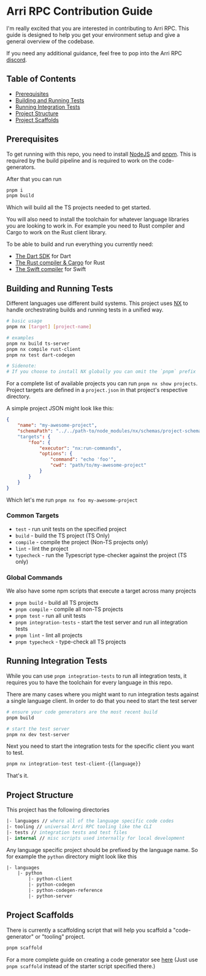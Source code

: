 # Arri RPC Contribution Guide

I'm really excited that you are interested in contributing to Arri RPC. This guide is designed to help you get your environment setup and give a general overview of the codebase.

If you need any additional guidance, feel free to pop into the Arri RPC [discord](https://discord.gg/3pdbYGDa).

## Table of Contents

-   [Prerequisites](#prerequisites)
-   [Building and Running Tests](#building-and-running-tests)
-   [Running Integration Tests](#running-integration-tests)
-   [Project Structure](#project-structure)
-   [Project Scaffolds](#project-scaffolds)

## Prerequisites

To get running with this repo, you need to install [NodeJS](https://nodejs.org/en) and [pnpm](https://pnpm.io/). This is required by the build pipeline and is required to work on the code-generators.

After that you can run

```bash
pnpm i
pnpm build
```

Which will build all the TS projects needed to get started.

You will also need to install the toolchain for whatever language libraries you are looking to work in. For example you need to Rust compiler and Cargo to work on the Rust client library.

To be able to build and run everything you currently need:

-   [The Dart SDK](https://dart.dev/get-dart) for Dart
-   [The Rust compiler & Cargo](https://www.rust-lang.org/learn/get-started) for Rust
-   [The Swift compiler](https://www.swift.org/documentation/swift-compiler/) for Swift

## Building and Running Tests

Different languages use different build systems. This project uses [NX](https://nx.dev/) to handle orchestrating builds and running tests in a unified way.

```bash
# basic usage
pnpm nx [target] [project-name]

# examples
pnpm nx build ts-server
pnpm nx compile rust-client
pnpm nx test dart-codegen

# Sidenote:
# If you choose to install NX globally you can omit the `pnpm` prefix
```

For a complete list of available projects you can run `pnpm nx show projects`. Project targets are defined in a `project.json` in that project's respective directory.

A simple project JSON might look like this:

```json
{
    "name": "my-awesome-project",
    "schemaPath": "../../path-to/node_modules/nx/schemas/project-schema.json"
    "targets": {
        "foo": {
            "executor": "nx:run-commands",
            "options": {
                "command": "echo 'foo'",
                "cwd": "path/to/my-awesome-project"
            }
        }
    }
}
```

Which let's me run `pnpm nx foo my-awesome-project`

### Common Targets

-   `test` - run unit tests on the specified project
-   `build` - build the TS project (TS Only)
-   `compile` - compile the project (Non-TS projects only)
-   `lint` - lint the project
-   `typecheck` - run the Typescript type-checker against the project (TS only)

### Global Commands

We also have some npm scripts that execute a target across many projects

-   `pnpm build` - build all TS projects
-   `pnpm compile` - compile all non-TS projects
-   `pnpm test` - run all unit tests
-   `pnpm integration-tests` - start the test server and run all integration tests
-   `pnpm lint` - lint all projects
-   `pnpm typecheck` - type-check all TS projects

## Running Integration Tests

While you can use `pnpm integration-tests` to run all integration tests, it requires you to have the toolchain for every language in this repo.

There are many cases where you might want to run integration tests against a single language client. In order to do that you need to start the test server

```bash
# ensure your code generators are the most recent build
pnpm build

# start the test server
pnpm nx dev test-server
```

Next you need to start the integration tests for the specific client you want to test.

```bash
pnpm nx integration-test test-client-{{language}}
```

That's it.

## Project Structure

This project has the following directories

```fs
|- languages // where all of the language specific code codes
|- tooling // universal Arri RPC tooling like the CLI
|- tests // integration tests and test files
|- internal // misc scripts used internally for local development
```

Any language specific project should be prefixed by the language name. So for example the `python` directory might look like this

```fs
|- languages
    |- python
        |- python-client
        |- python-codegen
        |- python-codegen-reference
        |- python-server
```

## Project Scaffolds

There is currently a scaffolding script that will help you scaffold a "code-generator" or "tooling" project.

```bash
pnpm scaffold
```

For a more complete guide on creating a code generator see [here](/docs/creating-a-custom-generator.md) (Just use `pnpm scaffold` instead of the starter script specified there.)
